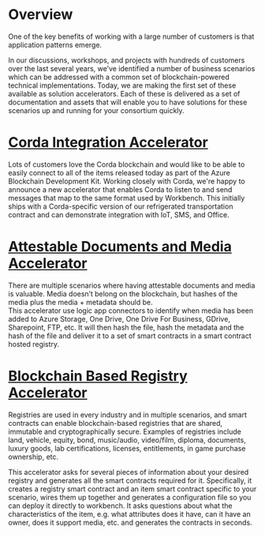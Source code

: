 Overview
==============
One of the key benefits of working with a large number of customers is that application patterns emerge.  

In our discussions, workshops, and projects with hundreds of customers over the last several years, we’ve identified a number of business scenarios which can be addressed with a common set of blockchain-powered technical implementations. 
Today, we are making the first set of these available as solution accelerators.  Each of these is delivered as a set of documentation and assets that will enable you to have solutions for these scenarios up and running for your consortium quickly.


[Corda Integration Accelerator](https://github.com/Azure-Samples/blockchain-devkit/tree/master/accelerators/corda)
===========================================
Lots of customers love the Corda blockchain and would like to be able to easily connect to all of the items released today as part of the Azure Blockchain Development Kit.  Working closely with Corda, we're happy to announce a new accelerator that enables Corda to listen to and send messages that map to the same format used by Workbench.  This initially ships with a Corda-specific version of our refrigerated transportation contract and can demonstrate integration with IoT, SMS, and Office.

[Attestable Documents and Media Accelerator](https://github.com/Azure-Samples/blockchain-devkit/tree/master/accelerators/attestable-documents-and-media/blockchain-workbench)
===========================================
There are multiple scenarios where having attestable documents and media is valuable. 
Media doesn’t belong on the blockchain, but hashes of the media plus the media + metadata should be.  
This accelerator use logic app connectors to identify when media has been added to Azure Storage, One Drive, One Drive For Business, GDrive, Sharepoint, FTP, etc.   It will then hash the file, hash the metadata and the hash of the file and deliver it to a set of smart contracts in a smart contract hosted registry.

[Blockchain Based Registry Accelerator](https://github.com/Azure-Samples/blockchain-devkit/tree/master/accelerators/registry-generator)
=====================================
Registries are used in every industry and in multiple scenarios, and smart contracts can enable blockchain-based registries that are shared, immutable and cryptographically secure. Examples of registries include land, vehicle, equity, bond, music/audio, video/film, diploma, documents, luxury goods, lab certifications, licenses, entitlements, in game purchase ownership, etc.

This accelerator asks for several pieces of information about your desired registry and generates all the smart contracts required for it. Specifically, it creates a registry smart contract and an item smart contract specific to your scenario, wires them up together and generates a configuration file so you can deploy it directly to workbench. It asks questions about what the characteristics of the item, e.g. what attributes does it have, can it have an owner, does it support media, etc. and generates the contracts in seconds.


